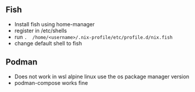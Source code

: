 ## Fish

- Install fish using home-manager 
- register in /etc/shells
- run `.  /home/<username>/.nix-profile/etc/profile.d/nix.fish`
- change default shell to fish

## Podman 

- Does not work in wsl alpine linux use the os package manager version
- podman-compose works fine
